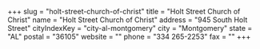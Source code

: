 +++
slug = "holt-street-church-of-christ"
title = "Holt Street Church of Christ"
name = "Holt Street Church of Christ"
address = "945 South Holt Street"
cityIndexKey = "city-al-montgomery"
city = "Montgomery"
state = "AL"
postal = "36105"
website = ""
phone = "334 265-2253"
fax = ""
+++
